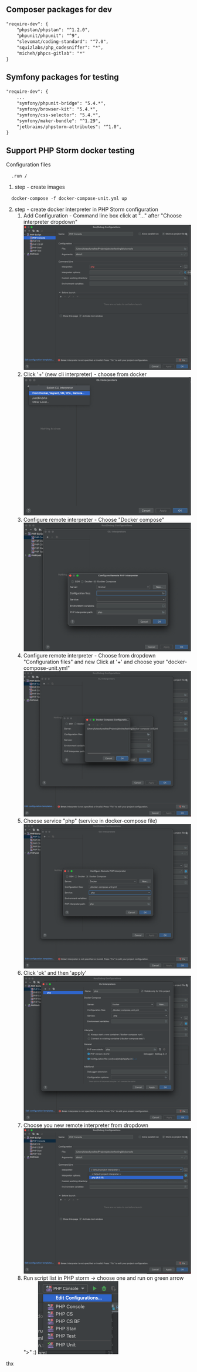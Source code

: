 ## Composer packages for dev
```
"require-dev": {
    "phpstan/phpstan": "^1.2.0",
    "phpunit/phpunit": "^9",
    "slevomat/coding-standard": "^7.0",
    "squizlabs/php_codesniffer": "*",
    "micheh/phpcs-gitlab": "*"
}
```

## Symfony packages for testing
```
"require-dev": {
    ...
    "symfony/phpunit-bridge": "5.4.*",
    "symfony/browser-kit": "5.4.*",
    "symfony/css-selector": "5.4.*",
    "symfony/maker-bundle": "^1.29",
    "jetbrains/phpstorm-attributes": "^1.0",
}
```


## Support PHP Storm docker testing
Configuration files
```
  .run / 
```

1. step - create images
```
  docker-compose -f docker-compose-unit.yml up
```

2. step - create docker interpreter in PHP Storm configuration
   1. Add Configuration - Command line box click at "..." after "Choose interpreter dropdown"
      ![Add Configuration](img/phpstorm/step%201.png)
   2. Click '+' (new cli interpreter) - choose from docker
      ![Add cli interpreter](img/phpstorm/step%202.png)
   3. Configure remote interpreter - Choose "Docker compose"
      ![Configure cli interpreter](img/phpstorm/step%203.png)
   4. Configure remote interpreter - Choose from dropdown "Configuration files" and new Click at '+' and choose your "docker-compose-unit.yml"
      ![Configure cli interpreter](img/phpstorm/step%204.png)
   5. Choose service "php" (service in docker-compose file)
      ![Configure cli interpreter](img/phpstorm/step%205.png)
   6. Click 'ok' and then 'apply'
      ![Configure cli interpreter](img/phpstorm/step%206.png)
   7. Choose you new remote interpreter from dropdown
      ![Configure cli interpreter](img/phpstorm/step%207.png)
   8. Run script list in PHP storm -> choose one and run on green arrow ">" :)
      ![Configure cli interpreter](img/phpstorm/step%208.png)

thx

